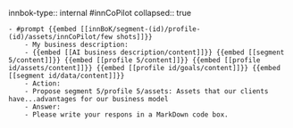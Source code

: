 innbok-type:: internal
#innCoPilot
collapsed:: true

	- #prompt {{embed [[innBoK/segment-(id)/profile-(id)/assets/innCoPilot/few shots]]}}
		- My business description:
		- {{embed [[AI business description/content]]}} {{embed [[segment 5/content]]}} {{embed [[profile 5/content]]}} {{embed [[profile id/assets/content]]}} {{embed [[profile id/goals/content]]}} {{embed [[segment id/data/content]]}}
		- Action:
		- Propose segment 5/profile 5/assets: Assets that our clients have...advantages for our business model
		- Answer:
		- Please write your respons in a MarkDown code box.